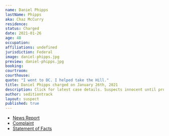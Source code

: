 ```yaml
---
name: Daniel Phipps
lastName: Phipps
aka: Chaz McCurry
residence: 
status: Charged
date: 2021-01-26
age: 48
occupation: 
affiliations: undefined
jurisdiction: Federal
image: daniel-phipps.jpg
preview: daniel-phipps.jpg
booking: 
courtroom: 
courthouse: 
quote: "I went to DC. I helped take the Hill."
title: Daniel Phipps charged on January 26th, 2021
description: Click for latest case details. Suspects innocent until proven guilty.
author: seditiontrack
layout: suspect
published: true
---
```

- [News Report](https://www.dallasnews.com/news/crime/2021/01/27/garland-man-who-posted-photo-of-himself-inside-capitol-building-is-arrested/)
- [Complaint](https://www.justice.gov/opa/page/file/1360726/download)
- [Statement of Facts](https://www.justice.gov/opa/page/file/1360726/download)
